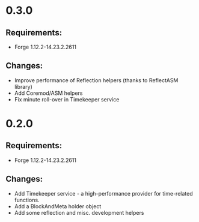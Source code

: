 # 0.3.0

## Requirements:

* Forge 1.12.2-14.23.2.2611

## Changes:

* Improve performance of Reflection helpers (thanks to ReflectASM library)
* Add Coremod/ASM helpers
* Fix minute roll-over in Timekeeper service



# 0.2.0

## Requirements:

* Forge 1.12.2-14.23.2.2611

## Changes:

* Add Timekeeper service - a high-performance provider for time-related functions.
* Add a BlockAndMeta holder object
* Add some reflection and misc. development helpers


